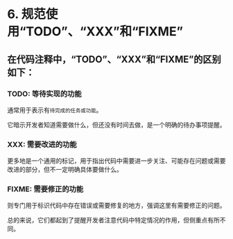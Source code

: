 # 6. 规范使用“TODO”、“XXX”和“FIXME”

## 在代码注释中，“TODO”、“XXX”和“FIXME”的区别如下：

### **TODO**: 等待实现的功能

通常用于表示有`待完成的任务或功能`。

它暗示开发者知道需要做什么，但还没有时间去做，是一个明确的待办事项提醒。

### **XXX**: 需要改进的功能

更多地是一个通用的标记，用于指出代码中需要进一步关注、可能存在问题或需要改进的部分，但不一定明确具体要做什么。

### **FIXME**: 需要修正的功能

则专门用于标识代码中存在错误或需要修复的地方，强调这里有需要修正的问题。

总的来说，它们都起到了提醒开发者注意代码中特定情况的作用，但侧重点有所不同。 
